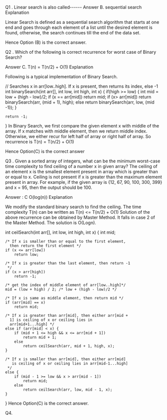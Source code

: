 Q1 . Linear search is also called------
Answer B. sequential search
Explanation

Linear Search is defined as a sequential search algorithm that starts at one end and goes through each element of a list until the desired element is found, otherwise, the search continues till the end of the data set.

Hence Option (B) is the correct answer.


Q2 . Which of the following is correct recurrence for worst case of Binary Search?

Answer C. T(n) = T(n/2) + O(1) 
Explanation

Following is a typical implementation of Binary Search. 

// Searches x in arr[low..high].  If x is present, then returns its index, else -1
int binarySearch(int arr[], int low, int high, int x)
{
    if(high >= low)
    {
        int mid = low + (high - low)/2;
        if (x == arr[mid])
            return mid;
        if (x> arr[mid])
            return binarySearch(arr, (mid + 1), high);
        else
            return binarySearch(arr, low, (mid -1));
    }

    return -1;
}
In Binary Search, we first compare the given element x with middle of the array. If x matches with middle element, then we return middle index. Otherwise, we either recur for left half of array or right half of array. So recurrence is T(n) = T(n/2) + O(1)

Hence Option(C) is the correct answer


Q3 . Given a sorted array of integers, what can be the minimum worst-case time complexity to find ceiling of a number x in given array? The ceiling of an element x is the smallest element present in array which is greater than or equal to x. Ceiling is not present if x is greater than the maximum element present in array. For example, if the given array is {12, 67, 90, 100, 300, 399} and x = 95, then the output should be 100.

Answer : C O(log(n))
Explanation

We modify the standard binary search to find the ceiling. The time complexity T(n) can be written as T(n) <= T(n/2) + O(1) Solution of the above recurrence can be obtained by Master Method. It falls in case 2 of the Master Method. The solution is O(Logn). 

int ceilSearch(int arr[], int low, int high, int x)
{
    int mid;

    /* If x is smaller than or equal to the first element,
      then return the first element */
    if (x <= arr[low])
        return low;

    /* If x is greater than the last element, then return -1
     */
    if (x > arr[high])
        return -1;

    /* get the index of middle element of arr[low..high]*/
    mid = (low + high) / 2; /* low + (high - low)/2 */

    /* If x is same as middle element, then return mid */
    if (arr[mid] == x)
        return mid;

    /* If x is greater than arr[mid], then either arr[mid +
      1] is ceiling of x or ceiling lies in
      arr[mid+1...high] */
    else if (arr[mid] < x) {
        if (mid + 1 <= high && x <= arr[mid + 1])
            return mid + 1;
        else
            return ceilSearch(arr, mid + 1, high, x);
    }

    /* If x is smaller than arr[mid], then either arr[mid]
       is ceiling of x or ceiling lies in arr[mid-1...high]
     */
    else {
        if (mid - 1 >= low && x > arr[mid - 1])
            return mid;
        else
            return ceilSearch(arr, low, mid - 1, x);
    }
}
Hence Option(C) is the correct answer.

Q4. 